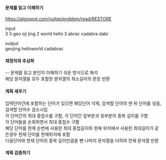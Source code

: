 #### 문제를 읽고 이해하기
https://algospot.com/judge/problem/read/RESTORE

input</br>
3
3
geo
oji
jing
2
world
hello
3
abrac
cadabra
dabr


output</br>
geojing
helloworld
cadabrac


#### 재정의와 추상화<br>
-- 문제를 읽고 본인이 이해하기 쉬운 방식으로 해석<br>
해당 문자열을 모두 포함한 문자열의 최소길이의 문장 반환

#### 계획 세우기<br>
입력단어간에 포함하는 단어가 있으면 해당단어 삭제, 검색할 단어의 맨 뒤 단어를 넣음, 검색할 단어수 감소시킴<br>
각 단어간의 최대 중첩수를 구함, 각 단어간 앞부분과 뒷부분의 중복 길이를 구함<br>
각 단어들을 순회하면서 최대 중첩수 구함<br>
해당 단어를 현재 순번에 사용한 최대 중첩길이와 현재 위치에서 사용한 최대길이가 같은경우 현재 단어를 현재위치에 포함<br>
다음단어와 현재 단어의 중복 길이만큼을 뺀 나머지 문자열을 더하여 전체 문자열 반환<br>

#### 계획 검증하기
